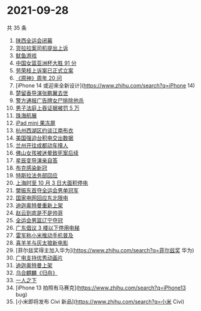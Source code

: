 # 2021-09-28

共 35 条

<!-- BEGIN ZHIHUSEARCH -->
<!-- 最后更新时间 Tue Sep 28 2021 18:09:16 GMT+0800 (China Standard Time) -->
1. [陕西全运会闭幕](https://www.zhihu.com/search?q=全运会)
1. [货拉拉案司机提出上诉](https://www.zhihu.com/search?q=货拉拉)
1. [鱿鱼游戏](https://www.zhihu.com/search?q=鱿鱼游戏)
1. [中国女篮亚洲杯大胜 91 分](https://www.zhihu.com/search?q=中国女篮)
1. [劳荣枝上诉案已正式立案](https://www.zhihu.com/search?q=劳荣枝)
1. [《原神》周年 20 问](https://www.zhihu.com/search?q=原神)
1. [iPhone 14 或迎来全新设计](https://www.zhihu.com/search?q=iPhone 14)
1. [楚留香导演张鹏翼去世](https://www.zhihu.com/search?q=张鹏翼)
1. [警方通报广告牌女尸排除他杀](https://www.zhihu.com/search?q=广告牌)
1. [男子法庭上吞证据被罚 5 万](https://www.zhihu.com/search?q=吞证据)
1. [珠海航展](https://www.zhihu.com/search?q=珠海航展)
1. [iPad mini 果冻屏](https://www.zhihu.com/search?q=ipadmini6)
1. [杭州西湖区约谈江南布衣](https://www.zhihu.com/search?q=江南布衣)
1. [美国强迫台积电交出数据](https://www.zhihu.com/search?q=台积电)
1. [兰州开往成都动车撞人](https://www.zhihu.com/search?q=动车撞人)
1. [佛山女孩被迷晕致死案后续](https://www.zhihu.com/search?q=佛山女孩)
1. [星辰变导演亲自答](https://www.zhihu.com/search?q=星辰变)
1. [布克感染新冠](https://www.zhihu.com/search?q=布克)
1. [特斯拉法务部回应](https://www.zhihu.com/search?q=特斯拉)
1. [上海时至 10 月 3 日大面积停电](https://www.zhihu.com/search?q=上海停电)
1. [樊振东首夺全运会男单冠军](https://www.zhihu.com/search?q=樊振东)
1. [国家电网回应东北限电](https://www.zhihu.com/search?q=东北限电)
1. [迪迦奥特曼重新上架](https://www.zhihu.com/search?q=迪迦奥特曼)
1. [赵云到底是不是帅哥](https://www.zhihu.com/search?q=赵云)
1. [全运会男篮辽宁夺冠](https://www.zhihu.com/search?q=全运会男篮)
1. [广东倡议 3 楼以下停用电梯](https://www.zhihu.com/search?q=电梯停用)
1. [雷军称小米推动手机普及](https://www.zhihu.com/search?q=雷军小米)
1. [喜羊羊与灰太狼新电影](https://www.zhihu.com/search?q=喜羊羊与灰太狼)
1. [菲尔兹奖得主加入华为](https://www.zhihu.com/search?q=菲尔兹奖 华为)
1. [广电支持优秀动画片](https://www.zhihu.com/search?q=动画片)
1. [迪迦奥特曼上架](https://www.zhihu.com/search?q=迪迦奥特曼)
1. [乌合麒麟《归舟》](https://www.zhihu.com/search?q=乌合麒麟)
1. [一人之下](https://www.zhihu.com/search?q=一人之下)
1. [iPhone 13 拍照有马赛克](https://www.zhihu.com/search?q=iPhone13 bug)
1. [小米即将发布 Civi 新品](https://www.zhihu.com/search?q=小米 Civi)
<!-- END ZHIHUSEARCH -->
